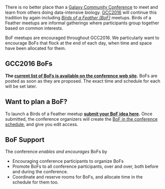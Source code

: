 <slot name="events/gcc2016/header" />

<slot name="events/gcc2016/linkbox" />

There is no better place than a [Galaxy Community Conference](/src/gcc/index.md) to meet and learn from others doing data-intensive biology.  [GCC2016](https://web.archive.org/web/http://gcc2016.iu.edu/) will continue this tradition by again including *[Birds of a Feather (BoF)](http://en.wikipedia.org/wiki/Birds_of_a_feather_(computing))* meetups.  Birds of a Feather meetups are informal gatherings where participants group together based on common interests.

BoF meetups are encouraged throughout GCC2016.  We particularly want to encourage BoFs that flock at the end of each day, when time and space have been allocated for them.
<br />

## GCC2016 BoFs

**The [current list of BoFs is available on the conference web site](http://bit.ly/gcc2016BOFS).** BoFs are posted as soon as they are proposed.  The exact time and schedule for each will be set later.

## Want to plan a BoF?

To launch a Birds of a Feather meetup **[submit your BoF idea here](https://docs.google.com/forms/d/1aikQugTW_VlY5K0TQ3cI9E2NVIk443gkzK6EqP8gsr4/viewform).** Once submitted, the conference organizers will create the [BoF in the conference schedule](http://bit.ly/gcc2016BOFS), and give you edit access.

## BoF Support

The conference *enables and encourages* BoFs by

* Encouraging conference participants to organize BoFs
* Promote BoFs to all conference participants, over and over, both before and during the conference.
* Coordinate and reserve rooms for BoFs, and allocate time in the schedule for them too.
